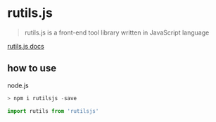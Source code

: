 # rutils.js

> rutils.js is a front-end tool library written in JavaScript language 

[rutils.js docs](https://shufei021.github.io/rutils/)

## how to use 

node.js

```js
> npm i rutilsjs -save
```

```js
import rutils from 'rutilsjs'
```
